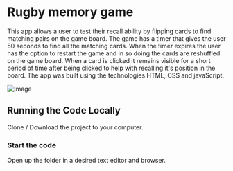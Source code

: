 # Rugby memory game

This app allows a user to test their recall ability by flipping cards to find matching pairs on the game board. The game has a timer that gives the user 50 seconds to find all the matching cards. When the timer expires the user has the option to restart the game and in so doing the cards are reshuffled on the game board. When a card is clicked it remains visible for a short period of time after being clicked to help with recalling it's position in the board. The app was built using the technologies HTML, CSS and javaScript.

![image](https://github.com/johnnyd81/rugby-memory-game/assets/95863021/2d22e3a0-b9e1-4a03-acfe-40da370ab478)

## Running the Code Locally

Clone / Download the project to your computer.

### Start the code

Open up the folder in a desired text editor and browser.
